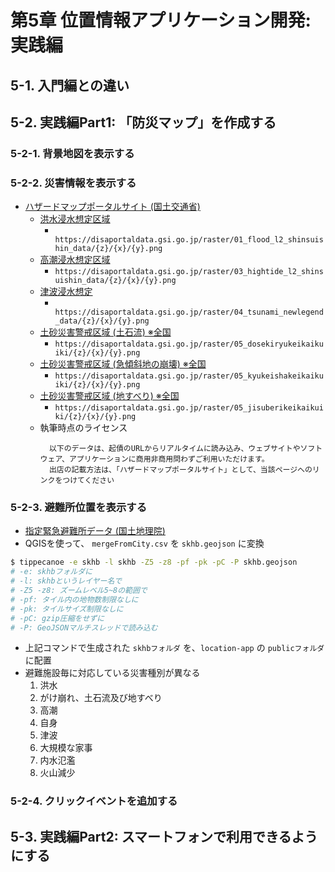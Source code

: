 # 第5章 位置情報アプリケーション開発: 実践編

## 5-1. 入門編との違い

## 5-2. 実践編Part1: 「防災マップ」を作成する

### 5-2-1. 背景地図を表示する

### 5-2-2. 災害情報を表示する
- [ハザードマップポータルサイト (国土交通省)](https://disaportal.gsi.go.jp/)
  - [洪水浸水想定区域](https://disaportal.gsi.go.jp/hazardmap/copyright/opendata.html#l2shinsuishin)
    - `	https://disaportaldata.gsi.go.jp/raster/01_flood_l2_shinsuishin_data/{z}/{x}/{y}.png`
  - [高潮浸水想定区域](https://disaportal.gsi.go.jp/hazardmap/copyright/opendata.html#takashio)
    - `https://disaportaldata.gsi.go.jp/raster/03_hightide_l2_shinsuishin_data/{z}/{x}/{y}.png`
  - [津波浸水想定](https://disaportal.gsi.go.jp/hazardmap/copyright/opendata.html#tsunami)
    - `	https://disaportaldata.gsi.go.jp/raster/04_tsunami_newlegend_data/{z}/{x}/{y}.png`
  - [土砂災害警戒区域 (土石流) ※全国](https://disaportal.gsi.go.jp/hazardmap/copyright/opendata.html#kyukeisyatikeikaikuiki)
    - `https://disaportaldata.gsi.go.jp/raster/05_dosekiryukeikaikuiki/{z}/{x}/{y}.png`
  - [土砂災害警戒区域 (急傾斜地の崩壊) ※全国](https://disaportal.gsi.go.jp/hazardmap/copyright/opendata.html#dosekiryukeikaikuiki)
    - `https://disaportaldata.gsi.go.jp/raster/05_kyukeishakeikaikuiki/{z}/{x}/{y}.png`
  - [土砂災害警戒区域 (地すべり) ※全国](https://disaportal.gsi.go.jp/hazardmap/copyright/opendata.html#jisuberikeikaikuiki)
    - `https://disaportaldata.gsi.go.jp/raster/05_jisuberikeikaikuiki/{z}/{x}/{y}.png`
  - 執筆時点のライセンス
    ```
      以下のデータは、起債のURLからリアルタイムに読み込み、ウェブサイトやソフトウェア、アプリケーションに商用非商用問わずご利用いただけます。
      出店の記載方法は、「ハザードマップポータルサイト」として、当該ページへのリンクをつけてください
    ```

### 5-2-3. 避難所位置を表示する
- [指定緊急避難所データ (国土地理院)](https://www.gsi.go.jp/bousaichiri/hinanbasho.html)
- QGISを使って、 `mergeFromCity.csv` を `skhb.geojson` に変換

```bash
$ tippecanoe -e skhb -l skhb -Z5 -z8 -pf -pk -pC -P skhb.geojson
# -e: skhbフォルダに
# -l: skhbというレイヤー名で
# -Z5 -z8: ズームレベル5~8の範囲で
# -pf: タイル内の地物数制限なしに
# -pk: タイルサイズ制限なしに
# -pC: gzip圧縮をせずに
# -P: GeoJSONマルチスレッドで読み込む
```

- 上記コマンドで生成された `skhbフォルダ` を、`location-app` の `publicフォルダ` に配置
- 避難施設毎に対応している災害種別が異なる
  1. 洪水
  2. がけ崩れ、土石流及び地すべり
  3. 高潮
  4. 自身
  5. 津波
  6. 大規模な家事
  7. 内水氾濫
  8. 火山減少

### 5-2-4. クリックイベントを追加する


## 5-3. 実践編Part2: スマートフォンで利用できるようにする
